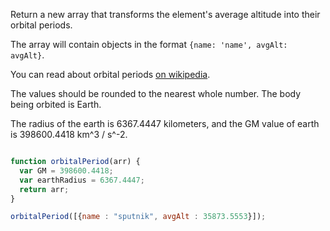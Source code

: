 Return a new array that transforms the element's average altitude into their orbital periods.

The array will contain objects in the format `{name: 'name', avgAlt: avgAlt}`.

You can read about orbital periods [on wikipedia](http://en.wikipedia.org/wiki/Orbital_period).

The values should be rounded to the nearest whole number. The body being orbited is Earth.

The radius of the earth is 6367.4447 kilometers, and the GM value of earth is 398600.4418 km^3 / s^-2.

```js

function orbitalPeriod(arr) {
  var GM = 398600.4418;
  var earthRadius = 6367.4447;
  return arr;
}

orbitalPeriod([{name : "sputnik", avgAlt : 35873.5553}]);
```
